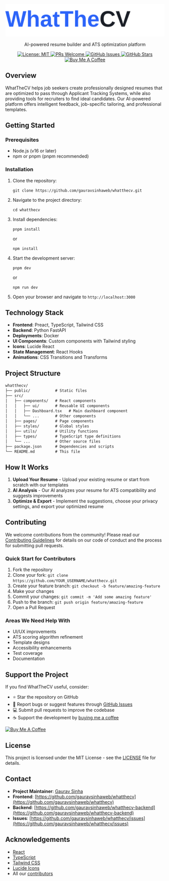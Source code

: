 <div align="center">
  <img src="public/assets/banner.svg" alt="WhatTheCV" width="800"/>

  <p>AI-powered resume builder and ATS optimization platform</p>

  <a href="https://opensource.org/licenses/MIT">
    <img src="https://img.shields.io/badge/License-MIT-yellow.svg" alt="License: MIT" />
  </a>
  <a href="CONTRIBUTING.md">
    <img src="https://img.shields.io/badge/PRs-welcome-brightgreen.svg" alt="PRs Welcome" />
  </a>
  <a href="https://github.com/gauravsinhaweb/whatthecv/issues">
    <img src="https://img.shields.io/github/issues/gauravsinhaweb/whatthecv" alt="GitHub Issues" />
  </a>
  <a href="https://github.com/gauravsinhaweb/whatthecv/stargazers">
    <img src="https://img.shields.io/github/stars/gauravsinhaweb/whatthecv" alt="GitHub Stars" />
  </a>
  <a href="https://buymeacoffee.com/gauravsinha">
    <img src="https://img.shields.io/badge/Buy%20Me%20A%20Coffee-Support-yellow.svg" alt="Buy Me A Coffee" />
  </a>
</div>

## Overview

WhatTheCV helps job seekers create professionally designed resumes that are optimized to pass through Applicant Tracking Systems, while also providing tools for recruiters to find ideal candidates. Our AI-powered platform offers intelligent feedback, job-specific tailoring, and professional templates.

## Getting Started

### Prerequisites

- Node.js (v16 or later)
- npm or pnpm (pnpm recommended)

### Installation

1. Clone the repository:

   ```
   git clone https://github.com/gauravsinhaweb/whatthecv.git
   ```

2. Navigate to the project directory:

   ```
   cd whatthecv
   ```

3. Install dependencies:

   ```
   pnpm install
   ```

   or

   ```
   npm install
   ```

4. Start the development server:

   ```
   pnpm dev
   ```

   or

   ```
   npm run dev
   ```

5. Open your browser and navigate to `http://localhost:3000`

## Technology Stack

- **Frontend**: Preact, TypeScript, Tailwind CSS
- **Backend**: Python FastAPI
- **Deployments**: Docker
- **UI Components**: Custom components with Tailwind styling
- **Icons**: Lucide React
- **State Management**: React Hooks
- **Animations**: CSS Transitions and Transforms

## Project Structure

```
whatthecv/
├── public/           # Static files
├── src/
│   ├── components/   # React components
│   │   ├── ui/       # Reusable UI components
│   │   ├── Dashboard.tsx   # Main dashboard component
│   │   └── ...       # Other components
│   ├── pages/        # Page components
│   ├── styles/       # Global styles
│   ├── utils/        # Utility functions
│   ├── types/        # TypeScript type definitions
│   └── ...           # Other source files
├── package.json      # Dependencies and scripts
└── README.md         # This file
```

## How It Works

1. **Upload Your Resume** - Upload your existing resume or start from scratch with our templates
2. **AI Analysis** - Our AI analyzes your resume for ATS compatibility and suggests improvements
3. **Optimize & Export** - Implement the suggestions, choose your privacy settings, and export your optimized resume

## Contributing

We welcome contributions from the community! Please read our [Contributing Guidelines](CONTRIBUTING.md) for details on our code of conduct and the process for submitting pull requests.

### Quick Start for Contributors

1. Fork the repository
2. Clone your fork: `git clone https://github.com/YOUR_USERNAME/whatthecv.git`
3. Create your feature branch: `git checkout -b feature/amazing-feature`
4. Make your changes
5. Commit your changes: `git commit -m 'Add some amazing feature'`
6. Push to the branch: `git push origin feature/amazing-feature`
7. Open a Pull Request

### Areas We Need Help With

- UI/UX improvements
- ATS scoring algorithm refinement
- Template designs
- Accessibility enhancements
- Test coverage
- Documentation

## Support the Project

If you find WhatTheCV useful, consider:

- ⭐ Star the repository on GitHub
- 🐛 Report bugs or suggest features through [GitHub Issues](https://github.com/gauravsinhaweb/whatthecv/issues)
- 💻 Submit pull requests to improve the codebase
- ☕ Support the development by [buying me a coffee](https://buymeacoffee.com/gauravsinha)

[![Buy Me A Coffee](https://www.buymeacoffee.com/assets/img/custom_images/orange_img.png)](https://buymeacoffee.com/gauravsinha)

## License

This project is licensed under the MIT License - see the [LICENSE](LICENSE) file for details.

## Contact

- **Project Maintainer**: [Gaurav Sinha](https://x.com/defigoro)
- **Frontend**: [https://github.com/gauravsinhaweb/whatthecv](https://github.com/gauravsinhaweb/whatthecv)
- **Backend**: [https://github.com/gauravsinhaweb/whatthecv-backend](https://github.com/gauravsinhaweb/whatthecv-backend)
- **Issues**: [https://github.com/gauravsinhaweb/whatthecv/issues](https://github.com/gauravsinhaweb/whatthecv/issues)

## Acknowledgements

- [React](https://reactjs.org/)
- [TypeScript](https://www.typescriptlang.org/)
- [Tailwind CSS](https://tailwindcss.com/)
- [Lucide Icons](https://lucide.dev/)
- All our [contributors](https://github.com/gauravsinhaweb/whatthecv/graphs/contributors)
